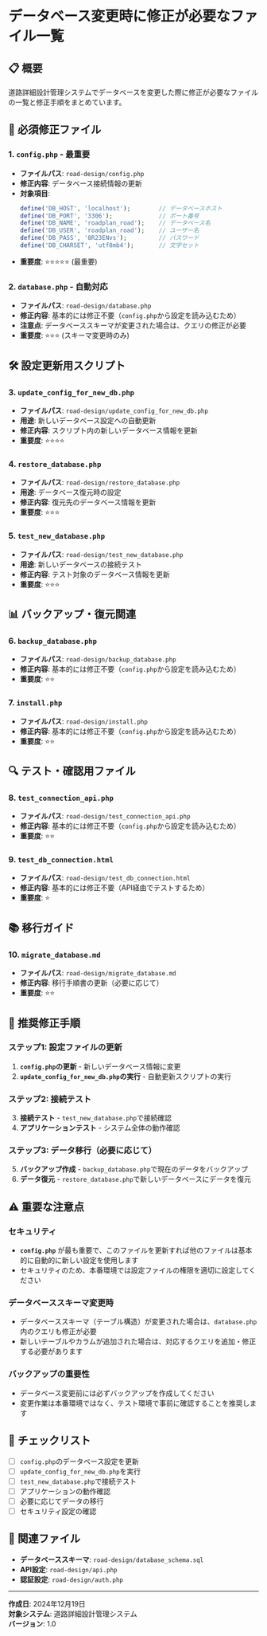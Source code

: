 # データベース変更時に修正が必要なファイル一覧

## 📋 概要
道路詳細設計管理システムでデータベースを変更した際に修正が必要なファイルの一覧と修正手順をまとめています。

## 🔧 必須修正ファイル

### 1. **`config.php`** - 最重要
- **ファイルパス**: `road-design/config.php`
- **修正内容**: データベース接続情報の更新
- **対象項目**:
  ```php
  define('DB_HOST', 'localhost');        // データベースホスト
  define('DB_PORT', '3306');             // ポート番号
  define('DB_NAME', 'roadplan_road');    // データベース名
  define('DB_USER', 'roadplan_road');    // ユーザー名
  define('DB_PASS', '8R23ENvs');         // パスワード
  define('DB_CHARSET', 'utf8mb4');       // 文字セット
  ```
- **重要度**: ⭐⭐⭐⭐⭐ (最重要)

### 2. **`database.php`** - 自動対応
- **ファイルパス**: `road-design/database.php`
- **修正内容**: 基本的には修正不要（`config.php`から設定を読み込むため）
- **注意点**: データベーススキーマが変更された場合は、クエリの修正が必要
- **重要度**: ⭐⭐⭐ (スキーマ変更時のみ)

## 🛠️ 設定更新用スクリプト

### 3. **`update_config_for_new_db.php`**
- **ファイルパス**: `road-design/update_config_for_new_db.php`
- **用途**: 新しいデータベース設定への自動更新
- **修正内容**: スクリプト内の新しいデータベース情報を更新
- **重要度**: ⭐⭐⭐⭐

### 4. **`restore_database.php`**
- **ファイルパス**: `road-design/restore_database.php`
- **用途**: データベース復元時の設定
- **修正内容**: 復元先のデータベース情報を更新
- **重要度**: ⭐⭐⭐

### 5. **`test_new_database.php`**
- **ファイルパス**: `road-design/test_new_database.php`
- **用途**: 新しいデータベースの接続テスト
- **修正内容**: テスト対象のデータベース情報を更新
- **重要度**: ⭐⭐⭐

## 📊 バックアップ・復元関連

### 6. **`backup_database.php`**
- **ファイルパス**: `road-design/backup_database.php`
- **修正内容**: 基本的には修正不要（`config.php`から設定を読み込むため）
- **重要度**: ⭐⭐

### 7. **`install.php`**
- **ファイルパス**: `road-design/install.php`
- **修正内容**: 基本的には修正不要（`config.php`から設定を読み込むため）
- **重要度**: ⭐⭐

## 🔍 テスト・確認用ファイル

### 8. **`test_connection_api.php`**
- **ファイルパス**: `road-design/test_connection_api.php`
- **修正内容**: 基本的には修正不要（`config.php`から設定を読み込むため）
- **重要度**: ⭐⭐

### 9. **`test_db_connection.html`**
- **ファイルパス**: `road-design/test_db_connection.html`
- **修正内容**: 基本的には修正不要（API経由でテストするため）
- **重要度**: ⭐

## 📚 移行ガイド

### 10. **`migrate_database.md`**
- **ファイルパス**: `road-design/migrate_database.md`
- **修正内容**: 移行手順書の更新（必要に応じて）
- **重要度**: ⭐⭐

## 🚀 推奨修正手順

### ステップ1: 設定ファイルの更新
1. **`config.php`の更新** - 新しいデータベース情報に変更
2. **`update_config_for_new_db.php`の実行** - 自動更新スクリプトの実行

### ステップ2: 接続テスト
3. **接続テスト** - `test_new_database.php`で接続確認
4. **アプリケーションテスト** - システム全体の動作確認

### ステップ3: データ移行（必要に応じて）
5. **バックアップ作成** - `backup_database.php`で現在のデータをバックアップ
6. **データ復元** - `restore_database.php`で新しいデータベースにデータを復元

## ⚠️ 重要な注意点

### セキュリティ
- **`config.php`** が最も重要で、このファイルを更新すれば他のファイルは基本的に自動的に新しい設定を使用します
- セキュリティのため、本番環境では設定ファイルの権限を適切に設定してください

### データベーススキーマ変更時
- データベーススキーマ（テーブル構造）が変更された場合は、`database.php`内のクエリも修正が必要
- 新しいテーブルやカラムが追加された場合は、対応するクエリを追加・修正する必要があります

### バックアップの重要性
- データベース変更前には必ずバックアップを作成してください
- 変更作業は本番環境ではなく、テスト環境で事前に確認することを推奨します

## 📝 チェックリスト

- [ ] `config.php`のデータベース設定を更新
- [ ] `update_config_for_new_db.php`を実行
- [ ] `test_new_database.php`で接続テスト
- [ ] アプリケーションの動作確認
- [ ] 必要に応じてデータの移行
- [ ] セキュリティ設定の確認

## 🔗 関連ファイル

- **データベーススキーマ**: `road-design/database_schema.sql`
- **API設定**: `road-design/api.php`
- **認証設定**: `road-design/auth.php`

---

**作成日**: 2024年12月19日  
**対象システム**: 道路詳細設計管理システム  
**バージョン**: 1.0
